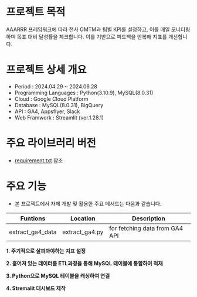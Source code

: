 # 프로젝트 목적
AAARRR 프레임워크에 따라 전사 OMTM과 팀별 KPI를 설정하고, 이를 매일 모니터링하며 목표 대비 달성률을 체크합니다. 이를 기반으로 피드백을 반복해 지표를 개선합니다. 

# 프로젝트 상세 개요
- Period : 2024.04.29 ~ 2024.06.28 
- Programming Languages : Python(3.10.9), MySQL(8.0.31)
- Cloud : Google Cloud Platform
- Database : MySQL(8.0.31), BigQuery
- API : GA4, Appsflyer, Slack
- Web Framwork : Streamlit (ver.1.28.1)

# 주요 라이브러리 버전
- [requirement.txt](etl_dashboard/requirement.txt) 참조

# 주요 기능
- 본 프로젝트에서 자체 개발 및 활용한 주요 메서드는 다음과 같습니다.

| Funtions | Location | Description |
| --- | --- | --- |
| extract_ga4_data | extract_ga4.py | for fetching data from GA4 API |

**1. 주기적으로 살펴봐야하는 지표 설정**

**2. 흝어져 있는 데이터를 ETL과정을 통해 MySQL 테이블에 통합하여 적재**

**3. Python으로 MySQL 테이블을 캐싱하여 연결**

**4. Stremalit 대시보드 제작**
